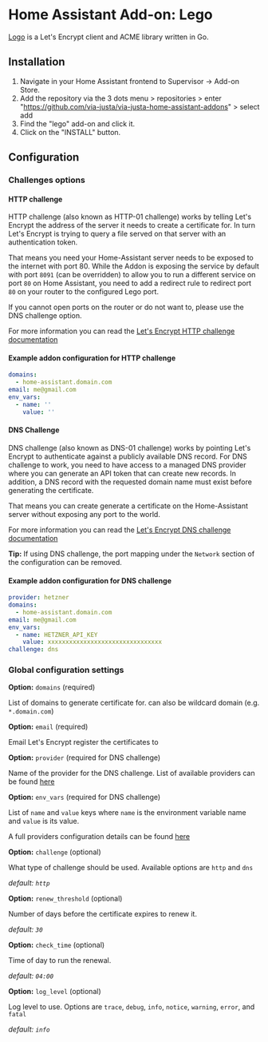 # Home Assistant Add-on: Lego

[Logo](https://github.com/go-acme/lego) is a Let's Encrypt client and ACME library written in Go.

## Installation
1. Navigate in your Home Assistant frontend to Supervisor -> Add-on Store.
2. Add the repository via the 3 dots menu > repositories > enter "https://github.com/via-justa/via-justa-home-assistant-addons" > select add
2. Find the "lego" add-on and click it.
3. Click on the "INSTALL" button.

## Configuration

### Challenges options

#### HTTP challenge
HTTP challenge (also known as HTTP-01 challenge) works by telling Let's Encrypt the address of the server it needs to create a certificate for. 
In turn Let's Encrypt is trying to query a file served on that server with an authentication token.

That means you need your Home-Assistant server needs to be exposed to the internet with port 80.
While the Addon is exposing the service by default with port `8091` (can be overridden) to allow you to run a different service on port `80` on Home Assistant, you need to add a redirect rule to redirect port `80` on your router to the configured Lego port.

If you cannot open ports on the router or do not want to, please use the DNS challenge option.

For more information you can read the [Let's Encrypt HTTP challenge documentation](https://letsencrypt.org/docs/challenge-types/#http-01-challenge)

#### Example addon configuration for HTTP challenge

```yaml
domains:
  - home-assistant.domain.com
email: me@gmail.com
env_vars:
  - name: ''
    value: ''
```

#### DNS Challenge
DNS challenge (also known as DNS-01 challenge) works by pointing Let's Encrypt to authenticate against a publicly available DNS record. 
For DNS challenge to work, you need to have access to a managed DNS provider where you can generate an API token that can create new records. In addition, a DNS record with the requested domain name must exist before generating the certificate.

That means you can create generate a certificate on the Home-Assistant server without exposing any port to the world.

For more information you can read the [Let's Encrypt DNS challenge documentation](https://letsencrypt.org/docs/challenge-types/#dns-01-challenge)

**Tip:** If using DNS challenge, the port mapping under the `Network` section of the configuration can be removed.

#### Example addon configuration for DNS challenge

```yaml
provider: hetzner
domains:
  - home-assistant.domain.com
email: me@gmail.com
env_vars:
  - name: HETZNER_API_KEY
    value: xxxxxxxxxxxxxxxxxxxxxxxxxxxxxxxx
challenge: dns
```

### Global configuration settings

**Option:** `domains` (required)

List of domains to generate certificate for.
can also be wildcard domain (e.g. `*.domain.com`)

**Option:** `email` (required)

Email Let's Encrypt register the certificates to

**Option:** `provider` (required for DNS challenge)

Name of the provider for the DNS challenge.
List of available providers can be found [here](https://go-acme.github.io/lego/dns/)

**Option:** `env_vars` (required for DNS challenge)

List of `name` and `value` keys where `name` is the environment variable name and `value` is its value.

A full providers configuration details can be found [here](https://go-acme.github.io/lego/dns/)

**Option:** `challenge` (optional)

What type of challenge should be used. Available options are `http` and `dns`

*default: `http`*

**Option:** `renew_threshold` (optional)

Number of days before the certificate expires to renew it.

*default: `30`*

**Option:** `check_time` (optional)

Time of day to run the renewal.

*default: `04:00`*

**Option:** `log_level` (optional)

Log level to use. Options are `trace`, `debug`, `info`, `notice`, `warning`, `error`, and `fatal`

*default: `info`*